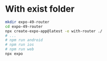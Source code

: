 # With exist folder

```bash
mkdir expo-49-router
cd expo-49-router
npx create-expo-app@latest -e with-router ./
# ...
# npm run android
# npm run ios
# npm run web
npx expo
```